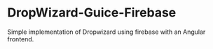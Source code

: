 DropWizard-Guice-Firebase
=========================

Simple implementation of Dropwizard using firebase with an Angular frontend.

